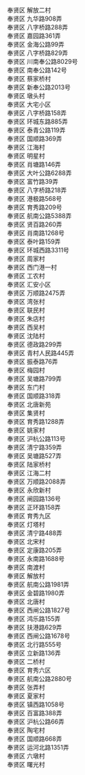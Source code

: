 奉贤区 解放二村  
奉贤区 九华路908弄  
奉贤区 八字桥路288弄  
奉贤区 嘉园路361弄  
奉贤区 金海公路99弄  
奉贤区 八字桥路829弄  
奉贤区 川南奉公路8029号  
奉贤区 南奉公路142号  
奉贤区 蔡家桥村  
奉贤区 新奉公路2013号  
奉贤区 墩头村  
奉贤区 大宅小区  
奉贤区 八字桥路158弄  
奉贤区 环城东路885弄  
奉贤区 泰青公路119弄  
奉贤区 国顺路369弄  
奉贤区 江海村  
奉贤区 明星村  
奉贤区 肖塘路146弄  
奉贤区 大叶公路6288弄  
奉贤区 富竹路39弄  
奉贤区 八字桥路218弄  
奉贤区 港极路568号  
奉贤区 育秀路209号  
奉贤区 航南公路5388弄  
奉贤区 贤百路260弄  
奉贤区 肖南路1268号  
奉贤区 泰叶路159弄  
奉贤区 环城西路3311号  
奉贤区 周家村  
奉贤区 西门港一村  
奉贤区 工农村  
奉贤区 汇安小区  
奉贤区 万顺路2475弄  
奉贤区 湾张村  
奉贤区 联民村  
奉贤区 朱店村  
奉贤区 西吴村  
奉贤区 沈陆村  
奉贤区 德政路299弄  
奉贤区 青村人民路445弄  
奉贤区 振泰路76弄  
奉贤区 梅园村  
奉贤区 吴塘路799弄  
奉贤区 东门村  
奉贤区 国顺路318弄  
奉贤区 北唐新苑  
奉贤区 集贤村  
奉贤区 育秀路1288弄  
奉贤区 姚家村  
奉贤区 沪杭公路113号  
奉贤区 清宁路359弄  
奉贤区 吴塘路527弄  
奉贤区 陆家桥村  
奉贤区 江海二村  
奉贤区 万顺路2088弄  
奉贤区 永欣新村  
奉贤区 闸园路136号  
奉贤区 正环路158弄  
奉贤区 育秀九区  
奉贤区 灯塔村  
奉贤区 清宁路488弄  
奉贤区 北宋村  
奉贤区 定康路205弄  
奉贤区 永南路1688号  
奉贤区 南渡村  
奉贤区 解放村  
奉贤区 航南公路1981弄  
奉贤区 金碧路1980弄  
奉贤区 北唐村  
奉贤区 西闸公路1827号  
奉贤区 鸿乐路155弄  
奉贤区 扶港路629弄  
奉贤区 西闸公路1678号  
奉贤区 北行路555号  
奉贤区 立新路136弄  
奉贤区 二桥村  
奉贤区 育秀六区  
奉贤区 航南公路2880号  
奉贤区 张弄村  
奉贤区 夏家村  
奉贤区 镇西路1058号  
奉贤区 百富路388弄  
奉贤区 沪杭公路66弄  
奉贤区 陶宅村  
奉贤区 国顺路668弄  
奉贤区 运河北路1351弄  
奉贤区 六墩村  
奉贤区 曙光村  
